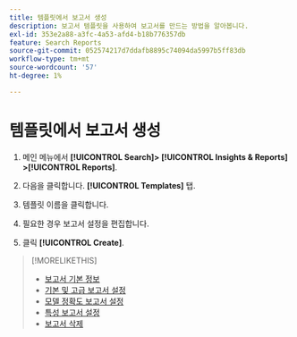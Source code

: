```yaml
---
title: 템플릿에서 보고서 생성
description: 보고서 템플릿을 사용하여 보고서를 만드는 방법을 알아봅니다.
exl-id: 353e2a88-a3fc-4a53-afd4-b18b776357db
feature: Search Reports
source-git-commit: 052574217d7ddafb8895c74094da5997b5ff83db
workflow-type: tm+mt
source-wordcount: '57'
ht-degree: 1%

---
```


# 템플릿에서 보고서 생성

1. 메인 메뉴에서 **[!UICONTROL Search]> [!UICONTROL Insights & Reports] >[!UICONTROL Reports]**.

1. 다음을 클릭합니다. **[!UICONTROL Templates]** 탭.

1. 템플릿 이름을 클릭합니다.

1. 필요한 경우 보고서 설정을 편집합니다.

1. 클릭 **[!UICONTROL Create]**.

>[!MORELIKETHIS]
>
>* [보고서 기본 정보](/help/search-social-commerce/reports/report-about.md)
>* [기본 및 고급 보고서 설정](/help/search-social-commerce/reports/management/basic-advanced/basic-advanced-report-settings.md)
>* [모델 정확도 보고서 설정](/help/search-social-commerce/reports/management/model-accuracy/model-accuracy-report-settings.md)
>* [특성 보고서 설정](/help/search-social-commerce/reports/management/specialty/specialty-report-settings.md)
>* [보고서 삭제](/help/search-social-commerce/reports/management/report-delete.md)
